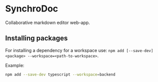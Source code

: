# SynchroDoc

Collaborative markdown editor web-app.

## Installing packages

For installing a dependency for a workspace use: `npm add [--save-dev] <package> --workspace=<path-to-workspace>`.

Example:

```sh
npm add --save-dev typescript --workspace=backend
```
